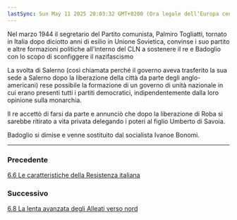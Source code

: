 ```yaml
---
lastSync: Sun May 11 2025 20:03:32 GMT+0200 (Ora legale dell’Europa centrale)
---
```

Nel marzo 1944 il segretario del Partito comunista, Palmiro Togliatti, tornato in Italia dopo diciotto anni di esilio in Unione Sovietica, convinse i suo partito e altre formazioni politiche all'interno del CLN a sostenere il re e Badoglio con lo scopo di sconfiggere il nazifascismo

La svolta di Salerno (così chiamata perché il governo aveva trasferito la sua sede a Salerno dopo la liberazione della città da parte degli anglo-americani) rese possibile la formazione di un governo di unità nazionale in cui erano presenti tutti i partiti democratici, indipendentemente dalla loro opinione sulla monarchia.

Il re accettò di farsi da parte e annunciò che dopo la liberazione di Roba si sarebbe ritirato a vita privata delegando i poteri al figlio Umberto di Savoia.

Badoglio si dimise e venne sostituito dal socialista Ivanoe Bonomi.


---
### Precedente
[6.6 Le caratteristiche della Resistenza italiana](6.6%20Le%20caratteristiche%20della%20Resistenza%20italiana.md)

### Successivo
[6.8 La lenta avanzata degli Alleati verso nord](6.8%20La%20lenta%20avanzata%20degli%20Alleati%20verso%20nord.md)
